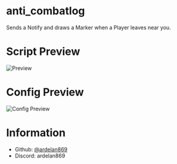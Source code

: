 # anti_combatlog
Sends a Notify and draws a Marker when a Player leaves near you.

# Script Preview
![Preview](https://github.com/ardelan869/anti_combatlog/assets/101870550/5560467c-7f81-4d77-a42d-9d093930c746)

# Config Preview
![Config Preview](https://github.com/ardelan869/anti_combatlog/assets/101870550/be41c3e4-569e-4d43-ac0d-feb09507a564)

# Information
- Github: [@ardelan869](https://github.com/ardelan869)
- Discord: ardelan869
